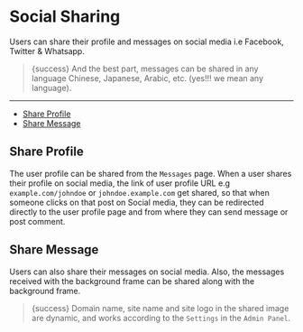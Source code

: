 # Social Sharing

Users can share their profile and messages on social media i.e Facebook, Twitter & Whatsapp.

> {success} And the best part, messages can be shared in any language Chinese, Japanese, Arabic, etc. (yes!!! we mean any language).

---

- [Share Profile](#Share-Profile)
- [Share Message](#Share-Message)


<a name="Share-Profile"></a>
## Share Profile

The user profile can be shared from the `Messages` page. When a user shares their profile on social media, the link of user profile URL e.g `example.com/johndoe` or `johndoe.example.com` get shared, so that when someone clicks on that post on Social media, they can be redirected directly to the user profile page and from where they can send message or post comment.


<a name="Share-Message"></a>
## Share Message

Users can also share their messages on social media. Also, the messages received with the background frame can be shared along with the background frame.


> {success} Domain name, site name and site logo in the shared image are dynamic, and works according to the `Settings` in the `Admin Panel`.